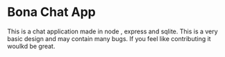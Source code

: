 <h1>Bona Chat App</h1>

<p>This is a chat application made in node , express and sqlite. This is a very basic design and may contain many bugs. If you feel like contributing it woulkd be great.</p>
